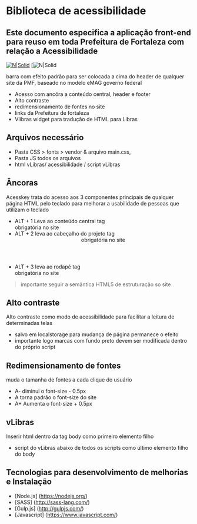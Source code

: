 # Biblioteca de acessibilidade
## Este documento especifica a aplicação front-end para reuso em toda Prefeitura de Fortaleza com relação a Acessibilidade

[![N|Solid](https://www.fortaleza.ce.gov.br/templates/pmf/images/logo-portal-prefeitura-fortaleza.png)](https://nodesource.com/products/nsolid) 
[![N|Solid](https://dados.fortaleza.ce.gov.br/base/assets/images/logo-citinovaBlack.png)


barra com efeito padrão para ser colocada a cima do header de qualquer site da PMF, baseado no modelo eMAG governo federal

- Acesso com ancôra a conteúdo central, header e footer
- Alto contraste 
- redimensionamento de fontes no site
- links da Prefeitura de fortaleza
- Vlibras widget para tradução de HTML para Libras


## Arquivos necessário
- Pasta CSS > fonts > vendor & arquivo main.css, 
- Pasta JS todos os arquivos
- html vLibras/ acessibilidade / script vLibras


## Âncoras
Acesskey trata do acesso aos 3 componentes principais de qualquer página HTML pelo teclado para melhorar a usabilidade
de pessoas que utilizam o teclado 

- ALT + 1 Leva ao conteúdo central tag <main> obrigatória no site
- ALT + 2 leva ao cabeçalho do projeto tag <header> obrigatória no site
- ALT + 3 leva ao rodapé tag <footer> obrigatória no site

>importante seguir a semântica HTML5 de estruturação so site

## Alto contraste
Alto contraste como modo de acessibilidade para facilitar a leitura de determinadas telas

- salvo em localstorage para mudança de página permanece o efeito
- importante logo marcas com fundo preto devem ser modificada dentro do próprio script

## Redimensionamento de fontes
muda o tamanha de fontes a cada clique do usuário

- A- diminui o font-size - 0.5px
- A  torna padrão  o font-size do site
- A+ Aumenta o font-size + 0.5px


## vLibras 
Inserir html dentro da tag body como primeiro elemento filho 
- script do vLibras abaixo de todos os scripts como último elemento filho do body

## Tecnologias para desenvolvimento de melhorias e Instalação
* [Node.js] (https://nodejs.org/)
* [SASS] (http://sass-lang.com/)
* [Gulp.js] (http://gulpjs.com/)
* [Javascript] (https://www.javascript.com/)
